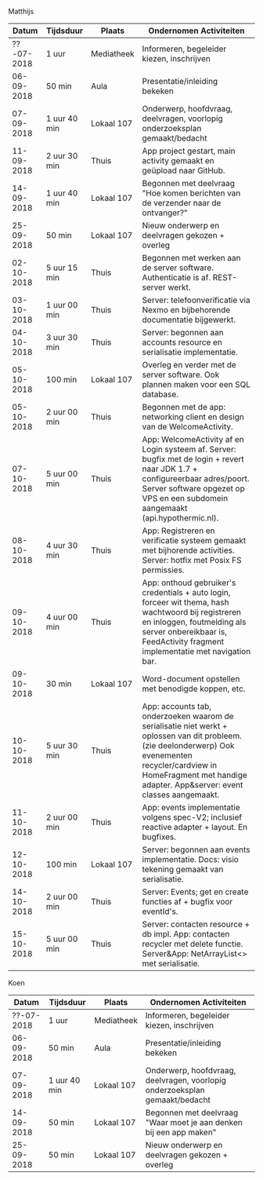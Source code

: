 Matthijs

|   Datum    | Tijdsduur     | Plaats     |          Ondernomen Activiteiten                                                    |
| ---------- | ------------- | ---------- | ----------------------------------------------------------------------------------- |
| ??-07-2018 | 1 uur         | Mediatheek | Informeren, begeleider kiezen, inschrijven                                          |
| 06-09-2018 | 50 min        | Aula       | Presentatie/inleiding bekeken                                                       |
| 07-09-2018 | 1 uur 40 min  | Lokaal 107 | Onderwerp, hoofdvraag, deelvragen, voorlopig onderzoeksplan gemaakt/bedacht         |
| 11-09-2018 | 2 uur 30 min  | Thuis      | App project gestart, main activity gemaakt en geüpload naar GitHub.                 |
| 14-09-2018 | 1 uur 40 min  | Lokaal 107 | Begonnen met deelvraag "Hoe komen berichten van de verzender naar de ontvanger?"    |
| 25-09-2018 | 50 min        | Lokaal 107 | Nieuw onderwerp en deelvragen gekozen + overleg                                     |
| 02-10-2018 | 5 uur 15 min  |   Thuis    | Begonnen met werken aan de server software. Authenticatie is af. REST-server werkt. |
| 03-10-2018 | 1 uur 00 min  |   Thuis    | Server: telefoonverificatie via Nexmo en bijbehorende documentatie bijgewerkt.      |
| 04-10-2018 | 3 uur 30 min  |   Thuis    | Server: begonnen aan accounts resource en serialisatie implementatie.               |
| 05-10-2018 | 100 min       | Lokaal 107 | Overleg en verder met de server software. Ook plannen maken voor een SQL database.  |
| 05-10-2018 | 2 uur 00 min  |   Thuis    | Begonnen met de app: networking client en design van de WelcomeActivity.            |
| 07-10-2018 | 5 uur 00 min  |   Thuis    | App: WelcomeActivity af en Login systeem af. Server: bugfix met de login + revert naar JDK 1.7 + configureerbaar adres/poort. Server software opgezet op VPS en een subdomein aangemaakt (api.hypothermic.nl). |
| 08-10-2018 | 4 uur 30 min  |   Thuis    | App: Registreren en verificatie systeem gemaakt met bijhorende activities. Server: hotfix met Posix FS permissies. |
| 09-10-2018 | 4 uur 00 min  |   Thuis    | App: onthoud gebruiker's credentials + auto login, forceer wit thema, hash wachtwoord bij registreren en inloggen, foutmelding als server onbereikbaar is, FeedActivity fragment implementatie met navigation bar. |
| 09-10-2018 | 30 min        | Lokaal 107 | Word-document opstellen met benodigde koppen, etc. |
| 10-10-2018 | 5 uur 30 min  |   Thuis    | App: accounts tab, onderzoeken waarom de serialisatie niet werkt + oplossen van dit probleem. (zie deelonderwerp) Ook evenementen recycler/cardview in HomeFragment met handige adapter. App&server: event classes aangemaakt.|
| 11-10-2018 | 2 uur 00 min  |   Thuis    | App: events implementatie volgens spec-V2; inclusief reactive adapter + layout. En bugfixes. |
| 12-10-2018 | 100 min       | Lokaal 107 | Server: begonnen aan events implementatie. Docs: visio tekening gemaakt van serialisatie. |
| 14-10-2018 | 2 uur 00 min  |   Thuis    | Server: Events; get en create functies af + bugfix voor eventId's. |
| 15-10-2018 | 5 uur 00 min  |   Thuis    | Server: contacten resource + db impl. App: contacten recycler met delete functie. Server&App: NetArrayList<> met serialisatie. |

Koen

|   Datum    | Tijdsduur     | Plaats     |          Ondernomen Activiteiten                                                 |
| ---------- | ------------- | ---------- | -------------------------------------------------------------------------------- |
| ??-07-2018 | 1 uur         | Mediatheek | Informeren, begeleider kiezen, inschrijven                                       |
| 06-09-2018 | 50 min        | Aula       | Presentatie/inleiding bekeken                                                    |
| 07-09-2018 | 1 uur 40 min  | Lokaal 107 | Onderwerp, hoofdvraag, deelvragen, voorlopig onderzoeksplan gemaakt/bedacht      |
| 14-09-2018 | 50 min        | Lokaal 107 | Begonnen met deelvraag "Waar moet je aan denken bij een app maken"               |
| 25-09-2018 | 50 min        | Lokaal 107 | Nieuw onderwerp en deelvragen gekozen + overleg                                  |
